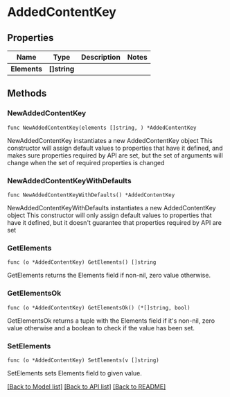 # AddedContentKey

## Properties

Name | Type | Description | Notes
------------ | ------------- | ------------- | -------------
**Elements** | **[]string** |  | 

## Methods

### NewAddedContentKey

`func NewAddedContentKey(elements []string, ) *AddedContentKey`

NewAddedContentKey instantiates a new AddedContentKey object
This constructor will assign default values to properties that have it defined,
and makes sure properties required by API are set, but the set of arguments
will change when the set of required properties is changed

### NewAddedContentKeyWithDefaults

`func NewAddedContentKeyWithDefaults() *AddedContentKey`

NewAddedContentKeyWithDefaults instantiates a new AddedContentKey object
This constructor will only assign default values to properties that have it defined,
but it doesn't guarantee that properties required by API are set

### GetElements

`func (o *AddedContentKey) GetElements() []string`

GetElements returns the Elements field if non-nil, zero value otherwise.

### GetElementsOk

`func (o *AddedContentKey) GetElementsOk() (*[]string, bool)`

GetElementsOk returns a tuple with the Elements field if it's non-nil, zero value otherwise
and a boolean to check if the value has been set.

### SetElements

`func (o *AddedContentKey) SetElements(v []string)`

SetElements sets Elements field to given value.



[[Back to Model list]](../README.md#documentation-for-models) [[Back to API list]](../README.md#documentation-for-api-endpoints) [[Back to README]](../README.md)


